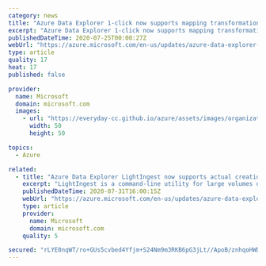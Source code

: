```yaml
---
category: news
title: "Azure Data Explorer 1-click now supports mapping transformations"
excerpt: "Azure Data Explorer 1-click now supports mapping transformations as part of the schema definition with the intuitive UX."
publishedDateTime: 2020-07-25T00:00:27Z
webUrl: "https://azure.microsoft.com/en-us/updates/azure-data-explorer-1click-is-now-supports-mapping-transformations/"
type: article
quality: 17
heat: 17
published: false

provider:
  name: Microsoft
  domain: microsoft.com
  images:
    - url: "https://everyday-cc.github.io/azure/assets/images/organizations/microsoft.com-50x50.jpg"
      width: 50
      height: 50

topics:
  - Azure

related:
  - title: "Azure Data Explorer LightIngest now supports actual creation time for historical data migration"
    excerpt: "LightIngest is a command-line utility for large volumes of data ingestion, and for querying records on the time created, rather than the time ingested."
    publishedDateTime: 2020-07-31T16:00:15Z
    webUrl: "https://azure.microsoft.com/en-us/updates/azure-data-explorer-lightingest-now-supports-actual-creation-time-for-historical-data-migration/"
    type: article
    provider:
      name: Microsoft
      domain: microsoft.com
    quality: 5

secured: "rLYE0nqWT/ro+GUs5cvbed4Yfjm+S24Nm9m3RKB6pG3jLt//ApoB/znhqoHWDdHzNw01gzKwsaQnqsgzkdx4VFSnDavhhn2+dWi7GyCNBzg1x1LmnOyBvUIzNXkF1C0ihw1ocE4PKpCIoSXPGo5YrsL4bhCjiEGELv1LKtM+R67JOiIv/fvgamdTzUpntnr+8aRuJvvO7IzSabGi/GaZroZIuSalDPow6rMyEWK4a56lRnziBsE4USyDCTekLxMUboXJHWj5OwmgIVPnGF+AcH/dRVmYKomYoPc6ak8TiWOxGQf5J8maaFMNaBNMZ3estZpT2muWkyhBimfxm3fYzg==;SLSp9YEsqn8/YxPwsA6Jjg=="
---
```



